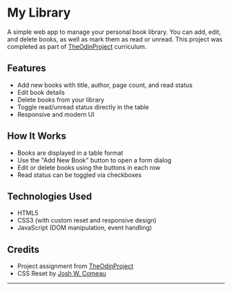 # My Library

A simple web app to manage your personal book library. You can add, edit, and delete books, as well as mark them as read or unread. This project was completed as part of [TheOdinProject](https://www.theodinproject.com/) curriculum.

## Features
- Add new books with title, author, page count, and read status
- Edit book details
- Delete books from your library
- Toggle read/unread status directly in the table
- Responsive and modern UI

## How It Works
- Books are displayed in a table format
- Use the "Add New Book" button to open a form dialog
- Edit or delete books using the buttons in each row
- Read status can be toggled via checkboxes

## Technologies Used
- HTML5
- CSS3 (with custom reset and responsive design)
- JavaScript (DOM manipulation, event handling)

## Credits
- Project assignment from [TheOdinProject](https://www.theodinproject.com/)
- CSS Reset by [Josh W. Comeau](https://www.joshwcomeau.com/css/custom-css-reset/)

---
